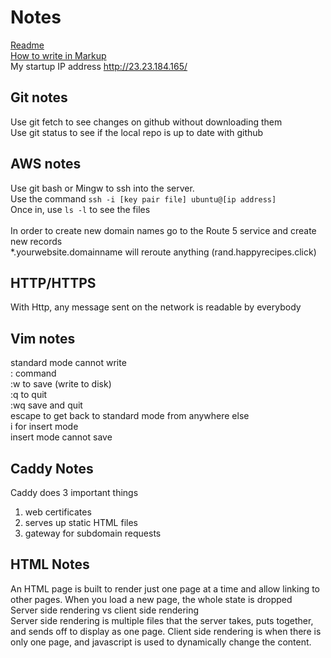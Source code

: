# Notes
[Readme](https://github.com/celesteac/Startup/blob/main/README.md#startup) <br />
[How to write in Markup](https://docs.github.com/en/get-started/writing-on-github/getting-started-with-writing-and-formatting-on-github/basic-writing-and-formatting-syntax#styling-text) <br />
My startup IP address http://23.23.184.165/
## Git notes
Use git fetch to see changes on github without downloading them <br />
Use git status to see if the local repo is up to date with github
## AWS notes
Use git bash or Mingw to ssh into the server. <br />
Use the command  ```ssh -i [key pair file] ubuntu@[ip address]``` <br />
Once in, use ```ls -l``` to see the files <br />
<br />
In order to create new domain names go to the Route 5 service and create new records <br />
*.yourwebsite.domainname will reroute anything (rand.happyrecipes.click)
## HTTP/HTTPS
With Http, any message sent on the network is readable by everybody
## Vim notes
standard mode cannot write <br />
: command <br />
:w to save (write to disk) <br />
:q to quit <br />
:wq save and quit <br />
escape to get back to standard mode from anywhere else <br />
i for insert mode <br />
insert mode cannot save <br />
## Caddy Notes
Caddy does 3 important things
1. web certificates
2. serves up static HTML files
3. gateway for subdomain requests
## HTML Notes
An HTML page is built to render just one page at a time and allow linking to other pages. When you load a new page, the whole state is dropped <br/>
Server side rendering vs client side rendering <br/>
Server side rendering is multiple files that the server takes, puts together, and sends off to display as one page. Client side rendering is when there is only one page, and javascript is used to dynamically change the content.
